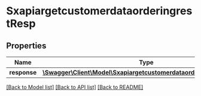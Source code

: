 # SxapiargetcustomerdataorderingrestResp

## Properties
Name | Type | Description | Notes
------------ | ------------- | ------------- | -------------
**response** | [**\Swagger\Client\Model\SxapiargetcustomerdataorderingrestResponse**](SxapiargetcustomerdataorderingrestResponse.md) |  | [optional] 

[[Back to Model list]](../README.md#documentation-for-models) [[Back to API list]](../README.md#documentation-for-api-endpoints) [[Back to README]](../README.md)


